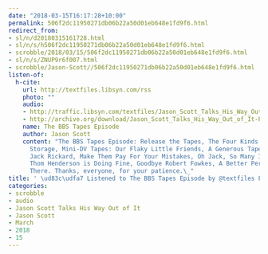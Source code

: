 ```yaml
---
date: "2018-03-15T16:17:28+10:00"
permalink: 506f2dc11950271db06b22a50d01eb648e1fd9f6.html
redirect_from:
- sl/n/d20180315161728.html
- sl/n/s/h506f2dc11950271db06b22a50d01eb648e1fd9f6.html
- scrobble/2018/03/15/506f2dc11950271db06b22a50d01eb648e1fd9f6.html
- sl/n/s/ZNUP9r6f007.html
- scrobble/Jason-Scott//506f2dc11950271db06b22a50d01eb648e1fd9f6.html
listen-of:
  h-cite:
    url: http://textfiles.libsyn.com/rss
    photo: ""
    audio:
    - http://traffic.libsyn.com/textfiles/Jason_Scott_Talks_His_Way_Out_of_It_-_Episode_22.mp3?dest-id=574323
    - http://archive.org/download/Jason_Scott_Talks_His_Way_Out_of_It-Podcast-by-Jason_Scott/The_BBS_Tapes_Episode.mp3
    name: The BBS Tapes Episode
    author: Jason Scott
    content: "The BBS Tapes Episode: Release the Tapes, The Four Kinds of Remaining
      Storage, Mini-DV Tapes: Our Flaky Little Friends, A Generous Tape Deck, Interviewing
      Jack Rickard, Make Them Pay For Your Mistakes, Oh Jack, So Many Interviews,
      Thom Henderson is Doing Fine, Goodbye Robert Fowkes, A Better Person, Get Out
      There. Thanks, everyone, for your patience.\_"
title: ' \ud83c\udfa7 Listened to The BBS Tapes Episode by @textfiles From #JasonScottTalksHisWayOutofIt'
categories:
- scrobble
- audio
- Jason Scott Talks His Way Out of It
- Jason Scott
- March
- 2018
- 15
---
```


